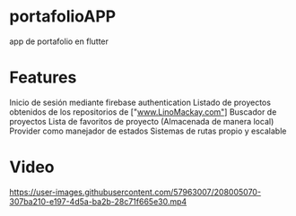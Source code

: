 # portafolioAPP
app de portafolio en flutter

# Features

Inicio de sesión mediante firebase authentication
Listado de proyectos obtenidos de los repositorios de ["www.LinoMackay.com"]
Buscador de proyectos
Lista de favoritos de proyecto (Almacenada de manera local)
Provider como manejador de estados
Sistemas de rutas propio y escalable

# Video

https://user-images.githubusercontent.com/57963007/208005070-307ba210-e197-4d5a-ba2b-28c71f665e30.mp4



